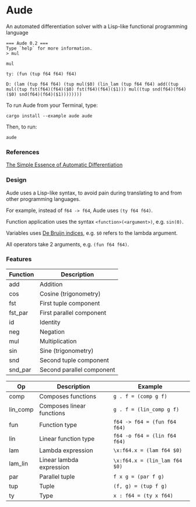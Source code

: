 
# Aude

An automated differentiation solver with a Lisp-like functional programming language

```text
=== Aude 0.2 ===
Type `help` for more information.
> mul

mul

ty: (fun (tup f64 f64) f64)

D: (lam (tup f64 f64) (tup mul($0) (lin_lam (tup f64 f64) add((tup mul((tup fst(f64)(f64)($0) fst(f64)(f64)($1))) mul((tup snd(f64)(f64)($0) snd(f64)(f64)($1))))))))
```

To run Aude from your Terminal, type:

`cargo install --example aude aude`

Then, to run:

`aude`

### References

[The Simple Essence of Automatic Differentiation](http://conal.net/papers/essence-of-ad/essence-of-ad-icfp.pdf)

### Design

Aude uses a Lisp-like syntax, to avoid pain during
translating to and from other programming languages.

For example, instead of `f64 -> f64`, Aude uses `(ty f64 f64)`.

Function application uses the syntax `<function>(<argument>)`,
e.g. `sin(0)`.

Variables uses [De Bruijn indices](https://en.wikipedia.org/wiki/De_Bruijn_index),
e.g. `$0` refers to the lambda argument.

All operators take 2 arguments, e.g. `(fun f64 f64)`.

### Features

| Function | Description               |
| -------- | ------------------------- |
| add      | Addition                  |
| cos      | Cosine (trigonometry)     |
| fst      | First tuple component     |
| fst_par  | First parallel component  |
| id       | Identity                  |
| neg      | Negation                  |
| mul      | Multiplication            |
| sin      | Sine (trigonometry)       |
| snd      | Second tuple component    |
| snd_par  | Second parallel component |

| Op       | Description               | Example                         |
| -------- | ------------------------- | ------------------------------- |
| comp     | Composes functions        | `g . f = (comp g f)`            |
| lin_comp | Composes linear functions | `g . f = (lin_comp g f)`        |
| fun      | Function type             | `f64 -> f64 = (fun f64 f64)`    |
| lin      | Linear function type      | `f64 -o f64 = (lin f64 f64)`    |
| lam      | Lambda expression         | `\x:f64.x = (lam f64 $0)`       |
| lam_lin  | Linear lambda expression  | `\x:f64.x = (lin_lam f64 $0)`   |
| par      | Parallel tuple            | `f x g = (par f g)`             |
| tup      | Tuple                     | `(f, g) = (tup f g)`            |
| ty       | Type                      | `x : f64 = (ty x f64)`          |
